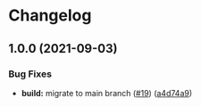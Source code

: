 # Changelog

## 1.0.0 (2021-09-03)


### Bug Fixes

* **build:** migrate to main branch ([#19](https://www.github.com/googleapis/eslint-plugin-gcp-samples/issues/19)) ([a4d74a9](https://www.github.com/googleapis/eslint-plugin-gcp-samples/commit/a4d74a9587454e26361e3af45905a1b37f6436d2))

